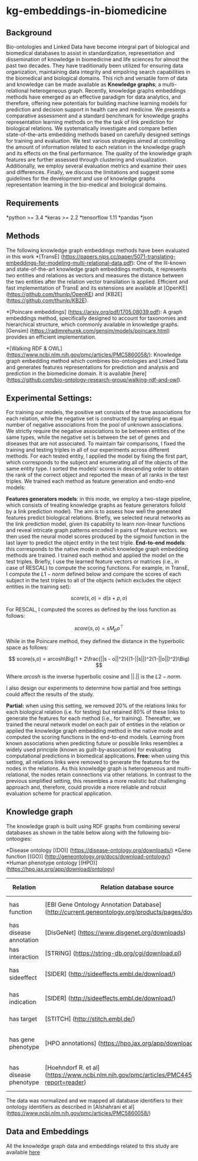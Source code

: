 # kg-embeddings-in-biomedicine

## Background
Bio-ontologies and Linked Data have become integral part of biological
and biomedical databases to assist in standardization, representation
and dissemination of knowledge in biomedicine and life sciences for
almost the past two decades. They have traditionally been utilized for
ensuring data organization, maintaining data integrity and empoIring
search capabilities in the biomedical and biological domains. This rich and versatile form of data and knowledge can be made available as **Knowledge graphs**; a multi-relational
heterogeneous graph. Recently, knowledge graphs embeddings methods
have emerged as an effective paradigm for data analytics, and
therefore, offering new potentials for building machine learning
models for prediction and decision support in health care and
medicine.
We presents a comparative assessment and a standard benchmark for knowledge graphs representation learning methods on the the task of link prediction for biological relations. We systematically investigate and compare betIen state-of-the-arts embedding methods based on carefully designed settings for training and evaluation. We test various strategies aimed at controlling the amount of information related to each relation in the knowledge graph and its effects on the final performance. The quality of the knowledge graph features are further assessed through clustering and visualization. Additionally, we employ several evaluation metrics and examine their uses and differences. Finally, we discuss the limitations and suggest some guidelines for the development and use of knowledge graphs representation learning in the bio-medical and biological domains.

## Requirements
*python >= 3.4
*keras >= 2.2
*tensorflow 1.11
*pandas 
*json
 

## Methods
The following knowledge graph embeddings methods have been evaluated in 
this work
*[TransE] (https://papers.nips.cc/paper/5071-translating-embeddings-for-modeling-multi-relational-data.pdf): One of the Ill-known and state-of-the-art knowledge graph embeddings methods, it represents two entities and relations as vectors and measures the distance between the two entities after the relation vector transilation is applied. Efficient and fast implementation of TransE and its extensions are available at [OpenKE] (https://github.com/thunlp/OpenKE) and [KB2E] (https://github.com/thunlp/KB2E).

*[Poincare embeddings] (https://arxiv.org/pdf/1705.08039.pdf): A graph embeddings method, specifically designed to account for taxonomies and hierarchical structure, which commonly available in knowledge graphs. [Gensim] (https://radimrehurek.com/gensim/models/poincare.html) provides an efficient implementation.  

*[Walking RDF & OWL] (https://www.ncbi.nlm.nih.gov/pmc/articles/PMC5860058/): Knowledge graph embedding method which combines bio-ontologies and Linked Data and generates features representations for prediction and analysis and prediction in the biomedicine domain. It is available [here] (https://github.com/bio-ontology-research-group/walking-rdf-and-owl).

## Experimental Settings:

For training our models, the positive set consists of the true associations for each relation, while the negative set is constructed by sampling an equal number of negative associations from the pool of unknown associations. We strictly require the negative associations to be between entities of the same types, while the negative set is between the set of genes and diseases that are not associated. To maintain fair comparisons, I fixed the training and testing triples in all of our experiments across different methods. For each tested entity, I applied the model by fixing the first part, which corresponds to the subject and enumerating all of the objects of the same entity type. I sorted the models’ scores in descending order to obtain the rank of the correct object and reported the mean of all ranks in the test triples. We trained each method as feature generation and endto-end models:

**Features generators models**: in this mode, we employ a two-stage pipeline, which consists of treating knowledge
graphs as feature generators folloId by a link prediction
model). The aim is to assess how well the generated features
predict biological relations. Briefly, we selected neural
networks as the link prediction model, given its capability
to learn non-linear functions and reveal intricate graph patterns
encoded in pairs of feature vectors. we then used
the neural model scores produced by the sigmoid function
in the last layer to predict the object entity in the test triple.
**End-to-end models**: this corresponds to the native mode in
which knowledge graph embedding methods are trained.
I trained each method and applied the model on the test
triples. Briefly, I use the learned feature vectors or matrices
(i.e., in case of RESCAL) to compute the scoring functions.
For example, in TransE, I compute the $L1-norm$ defined
below and compare the scores of each subject in the test
triples to all of the objects (which excludes the object entities
in the training set):

$$
score(s,o) = d(s+p,o)
$$

For RESCAL, I computed the scores as defined by the loss
function as follows:

$$
score(s,o) = s M_{p}o^\top
$$

While in the Poincare method, they defined the distance in the hyperbolic space as follows:

$$
score(s,o) = arcosh\Big(1 + 2\frac{||s - o||^2}{(1-||s||)^2(1-||o||)^2}\Big)
$$

Where $arcosh$ is the inverse hyperbolic cosine and $||.||$ is the $L2-norm$.

I also design our experiments to determine how partial and free settings could affect the results of the study.

**Partial:** when using this setting, we removed 20\% of the relations links for each biological relation (i.e. for testing) but retained 80\% of these links to generate the features for each method (i.e., for training). Thereafter, we trained the neural network model on each pair of entities in the relation or applied the knowledge graph embedding method in the native mode and computed the scoring functions in the end-to-end models. Learning from known associations when predicting future or possible links resembles a widely used principle (known as guilt-by-association) for evaluating computational predictions in biomedical applications.
**Free:** when using this setting, all relations links were removed to generate the features for the nodes in the relations. As this knowledge graph is heterogeneous and multi-relational, the nodes retain connections via other relations. In contrast to the previous simplified setting, this resembles a more realistic but challenging approach and, therefore, could provide a more reliable and robust evaluation scheme for practical application.

## Knowledge graph

The knowledge graph is built using RDF graphs from combining several databases as shown in the table below along with the following bio-ontoogies:

*Disease ontology [(DO)] (https://disease-ontology.org/downloads/)
*Gene function [(GO)] (http://geneontology.org/docs/download-ontology/)
*Human phenotype ontology [(HPO)] (https://hpo.jax.org/app/download/ontology)



| Relation 	   | Relation database source  | Source type | Target type |
 | --------------- | ----------- |:---------------:|:--------------:|
 | has function  |  [EBI Gene Ontology Annotation Database] (http://current.geneontology.org/products/pages/downloads.html) | Gene (Entrez) | Function (Gene Ontology) |
 | has disease annotation | [DisGeNet] (https://www.disgenet.org/downloads) | Gene (Entrez) | Disease (Disease Ontology) |
 | has interaction  | [STRING] (https://string-db.org/cgi/download.pl) | Gene (Entrez) | Gene (Entrez) |
 | has sideeffect  | [SIDER] (http://sideeffects.embl.de/download/) | Drug (PubChem) | Phenotype (Human phenotype)|
 | has indication | [SIDER] (http://sideeffects.embl.de/download/) | Drug (PubChem) | Disease (Disease Ontology) | 
 | has target |  [STITCH] (http://stitch.embl.de/) | Gene (Entrez) | Drug (PubChem) |
 | has gene phenotype | [HPO annotations] (https://hpo.jax.org/app/download/annotation) | Gene (Entrez) | Phenotype (Human Phenotype Ontology) |
| has disease phenotype | [Hoehndorf R. et al] (https://www.ncbi.nlm.nih.gov/pmc/articles/PMC4458913/?report=reader) | Disease (Disease ontology) | Phenotype (Human Phenotype Ontology)| 

The data was normalized and we mapped all database identifiers to their ontology identifiers as described in [Alshahrani et al] (https://www.ncbi.nlm.nih.gov/pmc/articles/PMC5860058/)


## Data and Embeddings
All the knowledge graph data and embeddings related to this study are available [here](http://bio2vec.net/data/kg_embeddings/)
